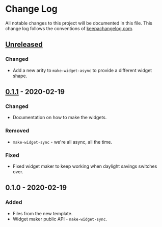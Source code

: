 # Change Log
All notable changes to this project will be documented in this file. This change log follows the conventions of [keepachangelog.com](http://keepachangelog.com/).

## [Unreleased]
### Changed
- Add a new arity to `make-widget-async` to provide a different widget shape.

## [0.1.1] - 2020-02-19
### Changed
- Documentation on how to make the widgets.

### Removed
- `make-widget-sync` - we're all async, all the time.

### Fixed
- Fixed widget maker to keep working when daylight savings switches over.

## 0.1.0 - 2020-02-19
### Added
- Files from the new template.
- Widget maker public API - `make-widget-sync`.

[Unreleased]: https://github.com/your-name/annocalc/compare/0.1.1...HEAD
[0.1.1]: https://github.com/your-name/annocalc/compare/0.1.0...0.1.1
